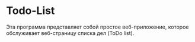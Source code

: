 # Todo-List
Эта программа представляет собой простое веб-приложение, которое обслуживает веб-страницу списка дел (ToDo list).
